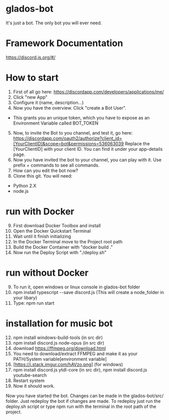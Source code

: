 # glados-bot
It's just a bot.  The only bot you will ever need.

# Framework Documentation
https://discord.js.org/#/


# How to start
1. First of all go here: https://discordapp.com/developers/applications/me/
2. Click "new App"
3. Configure it (name, description...)
4. Now you have the overview. Click "create a Bot User".
* This grants you an unique token, which you have to expose as an Environment Variable called BOT_TOKEN 
5. Now, to invite the Bot to you channel, and test it, go here: 
https://discordapp.com/oauth2/authorize?client_id=[YourClientID]&scope=bot&permissions=536063039
Replace the [YourClientID] with your client ID. You can find it under your app-details page.
6. Now you have invited the bot to your channel, you can play with it. Use prefix + commands to see all commands.
7. How can you edit the bot now?
8. Clone this git. You will need:
* Python 2.X
* node.js

# run with Docker
9. First download Docker Toolbox and install
10. Open the Docker Quickstart Terminal
11. Wait until it finish initializing
12. In the Docker Terminal move to the Project root path
13. Build the Docker Container with "docker build ."
14. Now run the Deploy Script with "./deploy.sh"

# run without Docker 
9. To run it, open windows or linux console in glados-bot folder
10. npm install typescript --save discord.js (This will create a node_folder in your libary)
11. Type: npm run start

# installation for music bot
12. npm install windows-build-tools (in src dir)
13. npm install discord.js node-opus (in src dir)
14. download https://ffmpeg.org/download.html
15. You need to download/extract FFMPEG and make it as your PATH/System variable[environment variable]
16. [https://i.stack.imgur.com/hAVzo.png] (for windows)
17. npm install discord.js ytdl-core (in src dir), npm install discord.js youtube-search
18. Restart system
19. Now it should work.

Now you have started the bot. Changes can be made in the glados-bot/src/ folder.
Just redeploy the bot if changes are made. To redeploy just run the deploy.sh script 
or type npm run with the terminal in the root path of the project.
